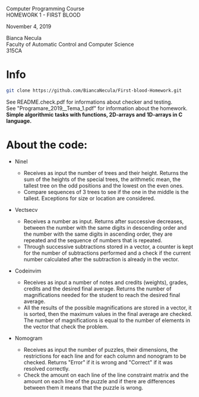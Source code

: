 Computer Programming Course \
HOMEWORK 1 - FIRST BLOOD 

November 4, 2019 

Bianca Necula \
Faculty of Automatic Control and Computer Science \
315CA 

# Info
```bash
git clone https://github.com/BiancaNecula/First-blood-Homework.git
```
See README.check.pdf for informations about checker and testing. \
See "Programare_2019__Tema_1.pdf" for information about the homework. \
**Simple algorithmic tasks with functions, 2D-arrays and 1D-arrays in C language.**

# About the code:

* Ninel
  - Receives as input the number of trees and their height. Returns the sum of the heights of the special trees, the arithmetic mean, the tallest tree on the odd positions and the lowest on the even ones.
  - Compare sequences of 3 trees to see if the one in the middle is the tallest. Exceptions for size or location are considered.

* Vectsecv 
  - Receives a number as input. Returns after successive decreases, between the number with the same digits in descending order and the number with the same digits in ascending order, they are repeated and the sequence of numbers that is repeated.
  - Through successive subtractions stored in a vector, a counter is kept for the number of subtractions performed and a check if the current number calculated after the subtraction is already in the vector.

* Codeinvim 
  - Receives as input a number of notes and credits (weights), grades, credits and the desired final average. Returns the number of magnifications needed for the student to reach the desired final average.
  - All the results of the possible magnifications are stored in a vector, it is sorted, then the maximum values ​​in the final average are checked. The number of magnifications is equal to the number of elements in the vector that check the problem.

* Nomogram 
  - Receives as input the number of puzzles, their dimensions, the restrictions for each line and for each column and nonogram to be checked. Returns "Error" if it is wrong and "Correct" if it was resolved correctly.
  - Check the amount on each line of the line constraint matrix and the amount on each line of the puzzle and if there are differences between them it means that the puzzle is wrong.
 
 
 
